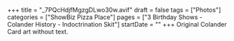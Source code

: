+++
title = "_7PQcHdjfMgzgDLwo30w.avif"
draft = false
tags = ["Photos"]
categories = ["ShowBiz Pizza Place"]
pages = ["3 Birthday Shows - Colander History - Indoctrination Skit"]
startDate = ""
+++
Original Colander Card art without text.

